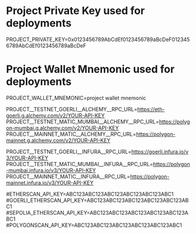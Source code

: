 # Project Private Key used for deployments
PROJECT_PRIVATE_KEY=0x0123456789AbCdEf0123456789aBcDeF0123456789AbCdEf0123456789aBcDeF
# Project Wallet Mnemonic used for deployments
PROJECT_WALLET_MNEMONIC=project wallet mnemonic


PROJECT__TESTNET_GOERLI__ALCHEMY__RPC_URL=https://eth-goerli.g.alchemy.com/v2/YOUR-API-KEY
PROJECT__TESTNET_MATIC_MUMBAI__ALCHEMY__RPC_URL=https://polygon-mumbai.g.alchemy.com/v2/YOUR-API-KEY
PROJECT__MAINNET_MATIC__ALCHEMY__RPC_URL=https://polygon-mainnet.g.alchemy.com/v2/YOUR-API-KEY

PROJECT__TESTNET_GOERLI__INFURA__RPC_URL=https://goerli.infura.io/v3/YOUR-API-KEY
PROJECT__TESTNET_MATIC_MUMBAI__INFURA__RPC_URL=https://polygon-mumbai.infura.io/v3/YOUR-API-KEY
PROJECT__MAINNET_MATIC__INFURA__RPC_URL=https://polygon-mainnet.infura.io/v3/YOUR-API-KEY

#ETHERSCAN_API_KEY=ABC123ABC123ABC123ABC123ABC123ABC1
#GOERLI_ETHERSCAN_API_KEY=ABC123ABC123ABC123ABC123ABC123ABC1
#SEPOLIA_ETHERSCAN_API_KEY=ABC123ABC123ABC123ABC123ABC123ABC1
#POLYGONSCAN_API_KEY=ABC123ABC123ABC123ABC123ABC123ABC1
